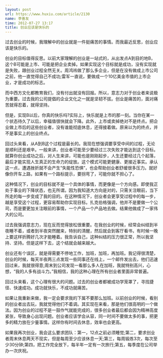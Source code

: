 ```yaml
---
layout: post
url: https://www.huxiu.com/article/2130
name: 李善友
time: 2012-07-27 13:17
title: 创业应该是快乐的
---
```

过去创业的时候，我理解中的创业就是一件挺痛苦的事情。而我最近反思，创业应该是快乐的。

创业的目标值得反思。以前大家理解的创业是一站式的，从出发点A到目的地B，这个B可能是上市、可能是把企业卖掉。如果实现这个目标就是成功，没有实现就是失败，跟创业过程全然无关。周鸿祎做了那么多企业，但是在没有做成上市公司之前，他一直觉得自己不成功;雷军一直说，要做成一个10亿美金市值的上市企业，才是成功的标志。

而中西方文化都教育我们，没有付出就没有回报。所以，意志力对于创业者来说极为重要。过去我的公司提倡的企业文化之一就是坚韧不拔。创业是痛苦的，面对痛苦就得忍着，就得坚持。

但是，实现B以后，你真的快乐吗?实际上，快乐就是上市的那一刻。当你在某一个状态待久了以后，幸福值很快就会下降。此外，上市或卖掉绝对不是终点。把企业做上市后的这些创业者，没有谁能彻底休息，还得接着做。原来以为的终点，并不是事实上的创业终点。

回过头来看，从A到B这个过程是最长的。我现在想强调要享受中间的过程，无论是顺利还是艰辛。一般来讲，创业者可能至少要经过三次失败才能达到这个目标。就算你创业成功之后，对人生来讲，可能也是刚刚起步，人生还要经过几个起落，最后才能实现人生真正的生命力的绽放。这个模式可能更健康、更接近事实。承认这一点，遭遇挫折就不会产生“失能性恐惧”，也会帮助创业者舒缓很多压力。就好像你开车上路，如果有一个路标提示，要拐弯了，可能你就不担心了。

这种情况下，创业的目标就不是一个具体的事情，而更像是一个方向感。即使我正处于事业的下降状态，也无所谓。因为我知道大方向是对的，只需关注眼前，当下所走的每一步变成了我的目的。在这种情况下，创业者会更享受过程中的每一步，越是享受这个过程，更容易帮助你实现目标。扎克伯格强调，他并不是要做一个公司，而是要更加关注眼前的事情，一个产品一个产品地去做。结果他做成了一家伟大的公司。

过去我强调意志力，现在反而觉得放松很重要。在我创业的时候，经常会纠结到半夜睡不着，或者到半夜突然醒来，特别的清醒，然后就会到客厅看书，有时候一晚上要这样折腾好几次才能睡着。我告诉自己，这种纠结的压力很正常，所以我坚持、坚持。但是这样下去，这个结就会越来越大。

创业还有个误区，就是得需要不停地工作，加班，加班，再加班。我记得很清楚，创业的时候，每天半夜两三点发现一些同事还在线上，一个邮件发出去，他们迅速回过来，我就很得意;周末到公司发现一看那么多人在加班，我就特别高兴，心想，“我的人多有战斗力。”我相信，我的这种心理在所有创业者里面非常普遍。

回过头来看，这个心理有很大的问题。过去的创业者都被成功学笼罩了，寻找捷径、快速成功。成功就快乐，不成功就痛苦。

如果让我重新来做，我一定会要求我的下属不要那么加班。以前创业的时候，看别的创业者出去玩，我就觉得他们不着调。其实现在来看，那是他们很高明的一个做法。因为创业的过程不是一鼓作气就能完成的，很多创业者最后都会因为精神高度紧张，导致身心出现问题。创业者应该学会从容，同一时间不要做太多的事，把更多的精力放在少量事情。这样你有时间去休息，效率也会更高。

如果我再次创业，我会这么要求团队：第一，12点之前必须睡觉;第二，要求创业者周末休息两天不现实，但是每周至少应该休息一天;第三，每周锻炼3次，每次至少30分钟;第四，把工作完全放下，每半年一定有一次旅行;第五，每季度在公司举办一次庆祝。

